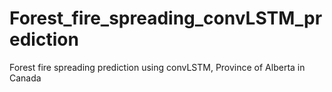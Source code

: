 # Forest_fire_spreading_convLSTM_prediction
Forest fire spreading prediction using convLSTM, Province of Alberta in Canada
